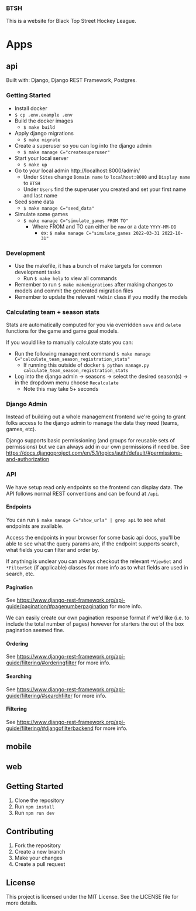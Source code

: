### BTSH

This is a website for Black Top Street Hockey League.

# Apps

## api

Built with: Django, Django REST Framework, Postgres.

### Getting Started

* Install docker
* `$ cp .env.example .env`
* Build the docker images
  * `$ make build`
* Apply django migrations
  * `$ make migrate`
* Create a superuser so you can log into the django admin
  * `$ make manage C="createsuperuser"`
* Start your local server
  * `$ make up`
* Go to your local admin http://localhost:8000/admin/
  * Under `Sites` change `Domain name` to `localhost:8000` and `Display name` to `BTSH`
  * Under `Users` find the superuser you created and set your first name and last name
* Seed some data
  * `$ make manage C="seed_data"`
* Simulate some games
  * `$ make manage C="simulate_games FROM TO"`
    * Where FROM and TO can either be `now` or a date `YYYY-MM-DD`
      * ex: `$ make manage C="simulate_games 2022-03-31 2022-10-31"`

### Development

* Use the makefile, it has a bunch of make targets for common development tasks
  * Run `$ make help` to view all commands
* Remember to run `$ make makemigrations` after making changes to models and commit the generated migration files
* Remember to update the relevant `*Admin` class if you modify the models

### Calculating team + season stats

Stats are automatically computed for you via overridden `save` and `delete` functions for the game and game goal models.

If you would like to manually calculate stats you can:

* Run the following management command `$ make manage C="calculate_team_season_registration_stats"`
  * If running this outside of docker `$ python manage.py calculate_team_season_registration_stats`
* Log into the django admin -> seasons -> select the desired season(s) -> in the dropdown menu choose `Recalculate`
  * Note this may take 5+ seconds

### Django Admin

Instead of building out a whole management frontend we're going to grant folks access to the django admin to manage
the data they need (teams, games, etc).

Django supports basic permissioning (and groups for reusable sets of permissions) but we can always add in our own
permissions if need be. See https://docs.djangoproject.com/en/5.1/topics/auth/default/#permissions-and-authorization

### API

We have setup read only endpoints so the frontend can display data. The API follows normal REST conventions
and can be found at `/api`.

#### Endpoints

You can run `$ make manage C="show_urls" | grep api` to see what endpoints are available.

Access the endpoints in your browser for some basic api docs, you'll be able to see what the query params are, if the
endpoint supports search, what fields you can filter and order by.

If anything is unclear you can always checkout the relevant `*ViewSet` and `*FilterSet` (if applicable) classes for more
info as to what fields are used in search, etc.

#### Pagination

See https://www.django-rest-framework.org/api-guide/pagination/#pagenumberpagination for more info.

We can easily create our own pagination response format if we'd like (i.e. to include the total number of pages) however
for starters the out of the box pagination seemed fine.

#### Ordering

See https://www.django-rest-framework.org/api-guide/filtering/#orderingfilter for more info.

#### Searching

See https://www.django-rest-framework.org/api-guide/filtering/#searchfilter for more info.

#### Filtering

See https://www.django-rest-framework.org/api-guide/filtering/#djangofilterbackend for more info.

## mobile

## web

## Getting Started

1. Clone the repository
2. Run `npm install`
3. Run `npm run dev`

## Contributing

1. Fork the repository
2. Create a new branch
3. Make your changes
4. Create a pull request

## License

This project is licensed under the MIT License. See the LICENSE file for more details.
